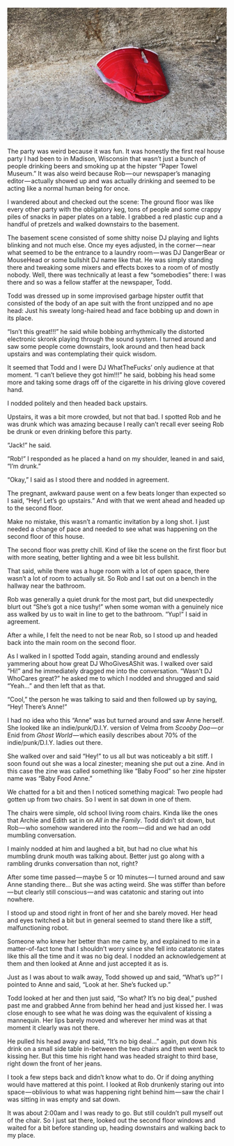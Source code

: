 <!-----
title: High Functioning Comedy Genius in an Ape Suit Enjoys the Bacchanal
description: About the Time I Went a House Party and Watched a Co-Worker Molest a Catatonic Woman
date: '2018-07-15T23:27:48.739Z'
slug: 2bb9851d8f9d
----->

![](img/1__Gc8nK__bVSIkGy5UeAekIuQ.jpeg)

The party was weird because it was fun. It was honestly the first real house party I had been to in Madison, Wisconsin that wasn’t just a bunch of people drinking beers and smoking up at the hipster “Paper Towel Museum.” It was also weird because Rob — our newspaper’s managing editor — actually showed up and was actually drinking and seemed to be acting like a normal human being for once.

I wandered about and checked out the scene: The ground floor was like every other party with the obligatory keg, tons of people and some crappy piles of snacks in paper plates on a table. I grabbed a red plastic cup and a handful of pretzels and walked downstairs to the basement.

The basement scene consisted of some shitty noise DJ playing and lights blinking and not much else. Once my eyes adjusted, in the corner — near what seemed to be the entrance to a laundry room — was DJ DangerBear or MouseHead or some bullshit DJ name like that. He was simply standing there and tweaking some mixers and effects boxes to a room of of mostly nobody. Well, there was technically at least a few “somebodies” there: I was there and so was a fellow staffer at the newspaper, Todd.

Todd was dressed up in some improvised garbage hipster outfit that consisted of the body of an ape suit with the front unzipped and no ape head: Just his sweaty long-haired head and face bobbing up and down in its place.

“Isn’t this great!!!” he said while bobbing arrhythmically the distorted electronic skronk playing through the sound system. I turned around and saw some people come downstairs, look around and then head back upstairs and was contemplating their quick wisdom.

It seemed that Todd and I were DJ WhatTheFucks’ only audience at that moment. “I can’t believe they got him!!!” he said, bobbing his head some more and taking some drags off of the cigarette in his driving glove covered hand.

I nodded politely and then headed back upstairs.

Upstairs, it was a bit more crowded, but not that bad. I spotted Rob and he was drunk which was amazing because I really can’t recall ever seeing Rob be drunk or even drinking before this party.

“Jack!” he said.

“Rob!” I responded as he placed a hand on my shoulder, leaned in and said, “I’m drunk.”

“Okay,” I said as I stood there and nodded in agreement.

The pregnant, awkward pause went on a few beats longer than expected so I said, “Hey! Let’s go upstairs.” And with that we went ahead and headed up to the second floor.

Make no mistake, this wasn’t a romantic invitation by a long shot. I just needed a change of pace and needed to see what was happening on the second floor of this house.

The second floor was pretty chill. Kind of like the scene on the first floor but with more seating, better lighting and a wee bit less bullshit.

That said, while there was a huge room with a lot of open space, there wasn’t a lot of room to actually sit. So Rob and I sat out on a bench in the hallway near the bathroom.

Rob was generally a quiet drunk for the most part, but did unexpectedly blurt out “She’s got a nice tushy!” when some woman with a genuinely nice ass walked by us to wait in line to get to the bathroom. “Yup!” I said in agreement.

After a while, I felt the need to not be near Rob, so I stood up and headed back into the main room on the second floor.

As I walked in I spotted Todd again, standing around and endlessly yammering about how great DJ WhoGivesAShit was. I walked over said “Hi!” and he immediately dragged me into the conversation. “Wasn’t DJ WhoCares great?” he asked me to which I nodded and shrugged and said “Yeah…” and then left that as that.

“Cool,” the person he was talking to said and then followed up by saying, “Hey! There’s Anne!”

I had no idea who this “Anne” was but turned around and saw Anne herself. She looked like an indie/punk/D.I.Y. version of Velma from _Scooby Doo_ — or Enid from _Ghost World_ — which easily describes about 70% of the indie/punk/D.I.Y. ladies out there.

She walked over and said “Hey!” to us all but was noticeably a bit stiff. I soon found out she was a local zinester; meaning she put out a zine. And in this case the zine was called something like “Baby Food” so her zine hipster name was “Baby Food Anne.”

We chatted for a bit and then I noticed something magical: Two people had gotten up from two chairs. So I went in sat down in one of them.

The chairs were simple, old school living room chairs. Kinda like the ones that Archie and Edith sat in on _All in the Family_. Todd didn’t sit down, but Rob — who somehow wandered into the room — did and we had an odd mumbling conversation.

I mainly nodded at him and laughed a bit, but had no clue what his mumbling drunk mouth was talking about. Better just go along with a rambling drunks conversation than not, right?

After some time passed — maybe 5 or 10 minutes — I turned around and saw Anne standing there… But she was acting weird. She was stiffer than before — but clearly still conscious — and was catatonic and staring out into nowhere.

I stood up and stood right in front of her and she barely moved. Her head and eyes twitched a bit but in general seemed to stand there like a stiff, malfunctioning robot.

Someone who knew her better than me came by, and explained to me in a matter-of-fact tone that I shouldn’t worry since she fell into catatonic states like this all the time and it was no big deal. I nodded an acknowledgement at them and then looked at Anne and just accepted it as is.

Just as I was about to walk away, Todd showed up and said, “What’s up?” I pointed to Anne and said, “Look at her. She’s fucked up.”

Todd looked at her and then just said, “So what? It’s no big deal,” pushed past me and grabbed Anne from behind her head and just kissed her. I was close enough to see what he was doing was the equivalent of kissing a mannequin. Her lips barely moved and wherever her mind was at that moment it clearly was not there.

He pulled his head away and said, “It’s no big deal…” again, put down his drink on a small side table in-between the two chairs and then went back to kissing her. But this time his right hand was headed straight to third base, right down the front of her jeans.

I took a few steps back and didn’t know what to do. Or if doing anything would have mattered at this point. I looked at Rob drunkenly staring out into space — oblivious to what was happening right behind him — saw the chair I was sitting in was empty and sat down.

It was about 2:00am and I was ready to go. But still couldn’t pull myself out of the chair. So I just sat there, looked out the second floor windows and waited for a bit before standing up, heading downstairs and walking back to my place.